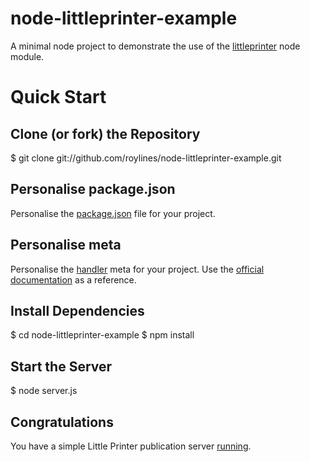 # node-littleprinter-example
A minimal node project to demonstrate the use of the [littleprinter](https://npmjs.org/package/littleprinter) node module.

# Quick Start
## Clone (or fork) the Repository
  $ git clone git://github.com/roylines/node-littleprinter-example.git

## Personalise package.json
  Personalise the [package.json](https://github.com/roylines/node-littleprinter-example/blob/master/package.json) file for your project.

## Personalise meta
  Personalise the [handler](https://github.com/roylines/node-littleprinter-example/blob/master/handler.js) meta for your project. Use the [official documentation](http://remote.bergcloud.com/developers/reference/metajson) as a reference.

## Install Dependencies 
  $ cd node-littleprinter-example
  $ npm install

## Start the Server
  $ node server.js

## Congratulations
  You have a simple Little Printer publication server [running](http://localhost:3000/meta).
  
